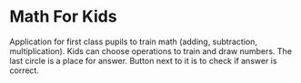 # Math For Kids

Application for first class pupils to train math (adding, subtraction, multiplication).
Kids can choose operations to train and draw numbers. The last circle is a place for answer. Button next to it is to check if answer is correct.
